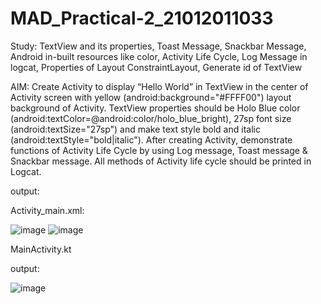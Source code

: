 # MAD_Practical-2_21012011033
Study: TextView and its properties, Toast Message, Snackbar Message, Android in-built resources like color, Activity Life Cycle, Log Message in logcat, Properties of Layout ConstraintLayout, Generate id of TextView

AIM: Create Activity to display “Hello World” in TextView in the center of Activity screen with yellow (android:background="#FFFF00") layout background of Activity. TextView properties should be Holo Blue color (android:textColor=@android:color/holo_blue_bright), 27sp font size (android:textSize="27sp") and make text style bold and italic (android:textStyle="bold|italic"). After creating Activity, demonstrate functions of Activity Life Cycle by using Log message, Toast message & Snackbar message. All methods of Activity life cycle should be printed in Logcat.

output:

Activity_main.xml:

![image](https://github.com/kkjegoda/MAD_Practical-2_21012011033/assets/98658066/fbb42e0e-fa5b-4e2d-9224-6518351844f8) ![image](https://github.com/kkjegoda/MAD_Practical-2_21012011033/assets/98658066/23b59388-2b22-4136-bbfc-a6cd429d9489)

MainActivity.kt

output:

![image](https://github.com/kkjegoda/MAD_Practical-2_21012011033/assets/98658066/615802a3-2eb8-47c1-89a3-9dad839c0be6)

